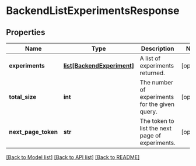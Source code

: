 # BackendListExperimentsResponse

## Properties
Name | Type | Description | Notes
------------ | ------------- | ------------- | -------------
**experiments** | [**list[BackendExperiment]**](BackendExperiment.md) | A list of experiments returned. | [optional] 
**total_size** | **int** | The number of experiments for the given query. | [optional] 
**next_page_token** | **str** | The token to list the next page of experiments. | [optional] 

[[Back to Model list]](../README.md#documentation-for-models) [[Back to API list]](../README.md#documentation-for-api-endpoints) [[Back to README]](../README.md)


